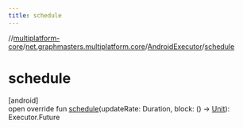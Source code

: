 ```yaml
---
title: schedule
---
```

//[multiplatform-core](../../../index.html)/[net.graphmasters.multiplatform.core](../index.html)/[AndroidExecutor](index.html)/[schedule](schedule.html)



# schedule



[android]\
open override fun [schedule](schedule.html)(updateRate: Duration, block: () -&gt; [Unit](https://kotlinlang.org/api/latest/jvm/stdlib/kotlin/-unit/index.html)): Executor.Future




